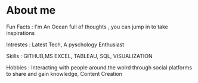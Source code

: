 # About me
Fun Facts : I'm An Ocean full of thoughts , you can jump in to take inspirations

Intrestes : Latest Tech, A pyschology Enthusiast

Skills : GITHUB,MS EXCEL, TABLEAU, SQL, VISUALIZATION

Hobbies : Interacting with people around the wolrd through social platforms to share and gain knowledge, Content Creation

